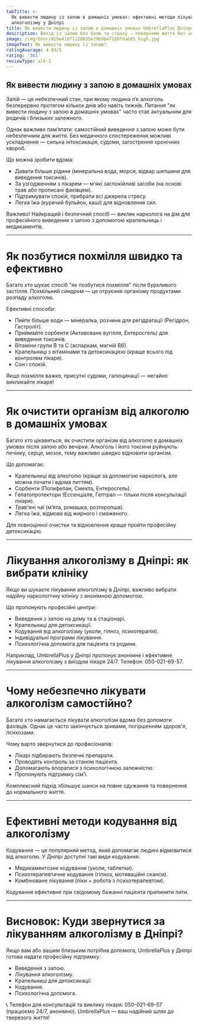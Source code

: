 ```yaml
---
tabTitle: >-
  Як вивести людину із запою в домашніх умовах: ефективні методи лікування
  алкоголізму у Дніпрі
title: Як вивести людину із запою в домашніх умовах UmbrellaPlus Дніпро
description: Вихід із запою без болю та страху — повернемо життя без алкоголю
image: /img/блог/81be416f1128835e79b9b47180fdab85_high.jpg
imageText: Як вивести людину із запою?
ratingAvarage: 4.93/5
rating: '361'
reviewType: alk-1
---
```


## Як вивести людину з запою в домашніх умовах

Запій — це небезпечний стан, при якому людина п’є алкоголь безперервно протягом кількох днів або навіть тижнів. Питання "як вивести людину з запою в домашніх умовах" часто стає актуальним для родичів і близьких залежного.

Однак важливо пам’ятати: самостійний виведення з запою може бути небезпечним для життя. Без медичного спостереження можливі ускладнення — сильна інтоксикація, судоми, загострення хронічних хвороб.

Що можна зробити вдома:

* Давати більше рідини (мінеральна вода, морси, відвар шипшини для виведення токсинів).
* За узгодженням з лікарем — м'які заспокійливі засоби (на основі трав або прописані фахівцем).
* Підтримувати спокій, прибрати всі джерела стресу.
* Легка їжа (курячий бульйон, каші) для відновлення сил.

Важливо! Найкращий і безпечний спосіб — виклик нарколога на дім для професійного виведення з запою з допомогою крапельниць і медикаментів.

***

# Як позбутися похмілля швидко та ефективно

Багато хто шукає спосіб "як позбутися похмілля" після бурхливого застілля. Похмільний синдром — це отруєння організму продуктами розпаду алкоголю.

Ефективні способи:

* Пийте більше води — мінералка, розчини для регідратації (Регідрон, Гастроліт).
* Приймайте сорбенти (Активоване вугілля, Ентеросгель) для виведення токсинів.
* Вітаміни групи B та C (аспаркам, магній B6).
* Крапельниці з вітамінами та детоксикацією (краще всього під контролем лікаря).
* Сон і спокій.

Якщо похмілля важке, присутні судоми, галюцинації — негайно викликайте лікаря!

***

# Як очистити організм від алкоголю в домашніх умовах

Багато хто цікавиться, як очистити організм від алкоголю в домашніх умовах після запою або вечірки. Алкоголь і його токсини руйнують печінку, серце, мозок, тому важливо швидко відновити організм.

Що допомагає:

* Крапельниці від алкоголю (краще за допомогою нарколога, але можна почати і вдома питтям).
* Сорбенти (Полифепан, Смекта, Ентеросгель).
* Гепатопротектори (Ессенціале, Гептрал — тільки після консультації лікаря).
* Трав'яні чаї (м’ята, ромашка, розторопша).
* Легка їжа, відмова від жирного і смаженого.

Для повноцінної очистки та відновлення краще пройти професійну детоксикацію.

***

# Лікування алкоголізму в Дніпрі: як вибрати клініку

Якщо ви шукаєте лікування алкоголізму в Дніпрі, важливо вибрати надійну наркологічну клініку з анонімною допомогою.

Що пропонують професійні центри:

* Виведення з запою на дому та в стаціонарі.
* Крапельниці для детоксикації.
* Кодування від алкоголізму (уколи, гіпноз, психотерапія).
* Індивідуальні програми лікування.
* Психологічна допомога для пацієнта та родини.

Наприклад, UmbrellaPlus у Дніпрі пропонує анонімне і ефективне лікування алкоголізму з виїздом лікаря 24/7. Телефон: 050-021-69-57.

***

# Чому небезпечно лікувати алкоголізм самостійно?

Багато хто намагається лікувати алкоголізм вдома без допомоги фахівців. Однак це часто закінчується зривами, погіршенням здоров'я, психозами.

Чому варто звернутися до професіоналів:

* Лікарі підбирають безпечні препарати.
* Проводять контроль за станом пацієнта.
* Допомагають впоратися з психологічною залежністю.
* Пропонують підтримку сім’ї.

Комплексний підхід збільшує шанси на повне одужання та повернення до нормального життя.

***

# Ефективні методи кодування від алкоголізму

Кодування — це популярний метод, який допомагає людині відмовитися від алкоголю. У Дніпрі доступні такі види кодування:

* Медикаментозне кодування (уколи, таблетки).
* Психотерапевтичне кодування (гіпноз, мотиваційні сеанси).
* Комбіноване лікування (ліки + робота з психотерапевтом).

Кодування ефективне при свідомому бажанні пацієнта припинити пити.

***

# Висновок: Куди звернутися за лікуванням алкоголізму в Дніпрі?

Якщо вам або вашим близьким потрібна допомога, UmbrellaPlus у Дніпрі готова надати професійну підтримку:

* Виведення з запою.
* Лікування алкоголізму.
* Крапельниці для детоксикації.
* Кодування.
* Психологічна допомога.

📞 Телефон для консультацій та виклику лікаря: 050-021-69-57 (працюємо 24/7, анонімно).
 UmbrellaPlus — ваш надійний шлях до тверезого життя!
